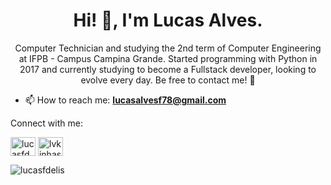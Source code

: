 
<h1 align="center">Hi! 👋, I'm Lucas Alves.</h1>
<p align="center">Computer Technician and studying the 2nd term of Computer Engineering at IFPB - Campus Campina Grande. Started programming with Python in 2017 and currently studying to become a Fullstack developer, looking to evolve every day. Be free to contact me! 🤝</p>

- 📫 How to reach me: **lucasalvesf78@gmail.com**


<p align="left">Connect with me:</p>
<p align="left">
<a href="https://linkedin.com/in/lucasfdelis" target="blank"><img align="center" src="https://cdn.jsdelivr.net/npm/simple-icons@3.0.1/icons/linkedin.svg" alt="lucasfdelis" height="30" width="40" /></a>
<a href="https://instagram.com/lvkinhas" target="blank"><img align="center" src="https://cdn.jsdelivr.net/npm/simple-icons@3.0.1/icons/instagram.svg" alt="lvkinhas" height="30" width="40" /></a>
</p>

<p align="left"><img align="center" src="https://github-readme-stats.vercel.app/api/top-langs?username=lucasfdelis&show_icons=true&locale=en&layout=compact" alt="lucasfdelis" /></p>
